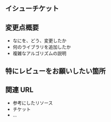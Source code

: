 ## イシューチケット

<!-- イシューの番号を#で記述してください） -->

## 変更点概要

- なにを、どう、変更したか
- 何のライブラリを追加したか
- 複雑なアルゴリズムの説明

## 特にレビューをお願いしたい箇所

<!-- 特にチェックをお願いしたいポイントを簡潔に記述する -->

## 関連 URL

- 参考にしたリソース
- チケット
- ...
